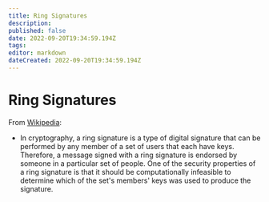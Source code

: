 ```yaml
---
title: Ring Signatures
description: 
published: false
date: 2022-09-20T19:34:59.194Z
tags: 
editor: markdown
dateCreated: 2022-09-20T19:34:59.194Z
---
```


# Ring Signatures
From [Wikipedia](https://en.wikipedia.org/wiki/Ring_signature#):
- In cryptography, a ring signature is a type of digital signature that can be performed by any member of a set of users that each have keys. Therefore, a message signed with a ring signature is endorsed by someone in a particular set of people. One of the security properties of a ring signature is that it should be computationally infeasible to determine which of the set's members' keys was used to produce the signature.